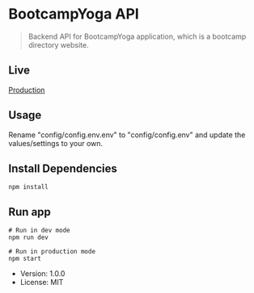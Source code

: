 # BootcampYoga API
> Backend API for BootcampYoga application, which is a bootcamp directory website.

## Live
[Production](https://fierce-ocean-02840.herokuapp.com/)

## Usage

Rename "config/config.env.env" to "config/config.env" and update the values/settings to your own.

## Install Dependencies 
```
npm install
```

## Run app
```
# Run in dev mode
npm run dev

# Run in production mode
npm start
```

- Version: 1.0.0
- License: MIT
